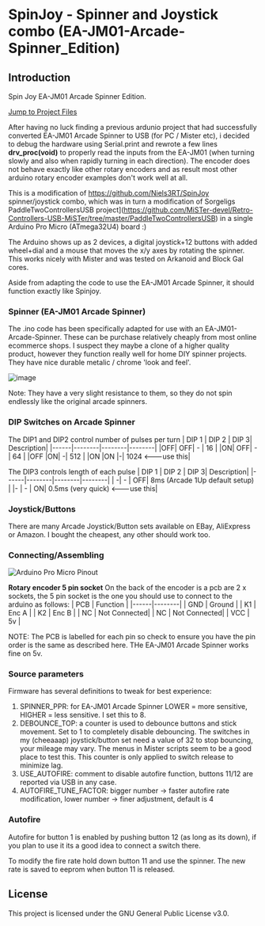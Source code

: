 # SpinJoy - Spinner and Joystick combo (EA-JM01-Arcade-Spinner_Edition)

## Introduction
Spin Joy EA-JM01 Arcade Spinner Edition.

[Jump to Project Files](https://github.com/dekkit/SpinJoy_EA-JM01-Arcade-Spinner_Edition/tree/main/SpinJoy_EA-JM01-Arcade-Spinner_Edition)

After having no luck finding a previous ardunio project that had successfully converted EA-JM01 Arcade Spinner to USB (for PC / Mister etc), i decided to debug the hardware using Serial.print and rewrote a few lines **drv_proc(void)** to properly read the inputs from the EA-JM01 (when turning slowly and also when rapidly turning in each direction).    The encoder does not behave exactly like other rotary encoders and as result most other arduino rotary encoder examples don't work well at all. 

This is a modification of https://github.com/Niels3RT/SpinJoy spinner/joystick combo, which was in turn a  modification of  Sorgeligs PaddleTwoControllersUSB project](https://github.com/MiSTer-devel/Retro-Controllers-USB-MiSTer/tree/master/PaddleTwoControllersUSB) in a single Arduino Pro Micro (ATmega32U4) board :)

The Arduino shows up as 2 devices, a digital joystick+12 buttons with added wheel+dial and a mouse that moves the x/y axes by rotating the spinner. This works nicely with Mister and was tested on Arkanoid and Block Gal cores.

Aside from adapting the code to use the EA-JM01 Arcade Spinner, it should function exactly like Spinjoy.

### Spinner (EA-JM01 Arcade Spinner)
The .ino code has been specifically adapted for use with an EA-JM01-Arcade-Spinner.    These can be purchase relatively cheaply from most online ecommerce shops.  I suspect they maybe a clone of a higher quality product, however they function really well for home DIY spinner projects.   They have nice durable  metalic / chrome 'look and feel'.   

![image](https://github.com/user-attachments/assets/eeb995bd-31ae-4390-8922-6c1055703a02)

Note: They have a very slight resistance to them, so they do not spin endlessly like the original arcade spinners. 

### DIP Switches on Arcade Spinner 
The DIP1 and DIP2 control number of pulses per turn
| DIP 1  | DIP 2 | DIP 3| Description|
|------|--------|--------|--------|
|OFF| OFF| - |  16 |
|ON| OFF| - | 64 |
|OFF |ON| -| 512 |
|ON |ON |-| 1024 <---use this|

The DIP3 controls length of each pulse
| DIP 1  | DIP 2 | DIP 3| Description|
|------|--------|--------|--------|
| -| - | OFF| 8ms (Arcade 1Up default setup) |
|- | - | ON|  0.5ms (very quick)  <---use this|


### Joystick/Buttons
There are many Arcade Joystick/Button sets available on EBay, AliExpress or Amazon.
I bought the cheapest, any other should work too.

### Connecting/Assembling

![Arduino Pro Micro Pinout](Pinout.png?raw=true "Arduino Pro Micro Pinout")

**Rotary encoder 5 pin socket**
On the back of the encoder is a pcb are  2 x sockets, the 5 pin socket is the one you should use to connect to the arduino as follows:
| PCB  | Function |
|------|--------|
| GND  | Ground |
| K1 | Enc A  |
| K2 | Enc B  |
| NC | Not Connected|
| NC | Not Connected|
| VCC | 5v |

NOTE: The PCB is labelled for each pin so check to ensure you have the pin order is the same as described here.   THe EA-JM01 Arcade Spinner works fine on 5v.


### Source parameters
Firmware has several definitions to tweak for best experience:

1. SPINNER_PPR: for EA-JM01 Arcade Spinner  LOWER =  more sensitive,  HIGHER = less sensitive. I set this to 8.
2. DEBOUNCE_TOP: a counter is used to debounce buttons and stick movement. Set to 1 to completely disable debouncing. The switches in my (cheeaaap) joystick/button set need a value of 32 to stop bouncing, your mileage may vary. The menus in Mister scripts seem to be a good place to test this. This counter is only applied to switch release to minimize lag.
3. USE_AUTOFIRE: comment to disable autofire function, buttons 11/12 are reported via USB in any case.
4. AUTOFIRE_TUNE_FACTOR: bigger number -> faster autofire rate modification, lower number -> finer adjustment, default is 4

### Autofire
Autofire for button 1 is enabled by pushing button 12 (as long as its down), if you plan to use it its a good idea to connect a switch there.

To modify the fire rate hold down button 11 and use the spinner. The new rate is saved to eeprom when button 11 is released.

## License
This project is licensed under the GNU General Public License v3.0.
